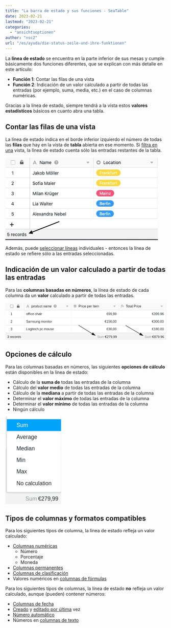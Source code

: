```yaml
---
title: "La barra de estado y sus funciones - SeaTable"
date: 2023-02-21
lastmod: "2023-02-21"
categories: 
  - "ansichtsoptionen"
author: "nsc2"
url: "/es/ayuda/die-status-zeile-und-ihre-funktionen"
---
```


La **línea de estado** se encuentra en la parte inferior de sus mesas y cumple básicamente dos funciones diferentes, que se explican con más detalle en este artículo:

- **Función 1**: Contar las filas de una vista
- **Función 2**: Indicación de un valor calculado a partir de todas las entradas (por ejemplo, suma, media, etc.) en el caso de columnas numéricas.

Gracias a la línea de estado, siempre tendrá a la vista estos **valores estadísticos** básicos en cuanto abra una tabla.

## Contar las filas de una vista

La línea de estado indica en el borde inferior izquierdo el número de todas las **filas** que hay en la vista de **tabla** abierta en ese momento. Si [filtra en una](https://seatable.io/es/docs/ansichtsoptionen/filtern-von-eintraegen-in-einer-ansicht/) vista, la línea de estado cuenta sólo las entradas restantes de la tabla.

![La línea de estado indica siempre el número de filas de la vista de tabla abierta en ese momento](images/status-cell-function-1.jpg)

Además, puede [seleccionar líneas](https://seatable.io/es/docs/arbeiten-mit-zeilen/mehrere-zeilen-selektieren/) individuales - entonces la línea de estado se refiere sólo a las entradas seleccionadas.

## Indicación de un valor calculado a partir de todas las entradas

Para las **columnas basadas en números**, la línea de estado de cada columna da un **valor** calculado a partir de todas las entradas.

![Valores calculados en las líneas de estado](images/the-status-cell-function-2-1.png)

## Opciones de cálculo

Para las columnas basadas en números, las siguientes **opciones de cálculo** están disponibles en la línea de estado:

- Cálculo de la **suma de** todas las entradas de la columna
- Cálculo del **valor medio** de todas las entradas de la columna
- Cálculo de la **mediana** a partir de todas las entradas de la columna
- Determinar el **valor máximo** de todas las entradas de la columna
- Determinar el **valor mínimo** de todas las entradas de la columna
- Ningún cálculo

![Opciones de cálculo de la línea de estado](images/berechnungsoptionen-status-zeile.png)

## Tipos de columnas y formatos compatibles

Para los siguientes tipos de columna, la línea de estado refleja un valor calculado:

- [Columnas numéricas](https://seatable.io/es/docs/text-und-zahlen/die-zahlen-spalte/)
    - Número
    - Porcentaje
    - Moneda
- [Columnas permanentes](https://seatable.io/es/docs/datum-dauer-und-personen/die-dauer-spalte/)
- [Columnas de clasificación](https://seatable.io/es/docs/auswahlspalten/die-rating-spalte/)
- Valores numéricos en [columnas de fórmulas](https://seatable.io/es/docs/formeln/grundlagen-von-seatable-formeln/)

Para los siguientes tipos de columnas, la línea de estado **no** refleja un valor calculado, aunque (pueden) contener números:

- [Columnas de fecha](https://seatable.io/es/docs/datum-dauer-und-personen/die-datum-spalte/)
- [Creado](https://seatable.io/es/docs/datum-dauer-und-personen/die-spalten-ersteller-und-erstellt/) y [editado por última](https://seatable.io/es/docs/datum-dauer-und-personen/die-spalten-letzter-bearbeiter-und-zuletzt-bearbeitet/) vez
- [Número automático](https://seatable.io/es/docs/text-und-zahlen/der-spaltentyp-automatische-nummer/)
- Números en [columnas de texto](https://seatable.io/es/docs/text-und-zahlen/die-spalten-text-und-formatierter-text/)

